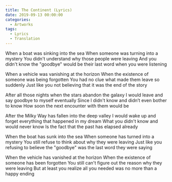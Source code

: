 ```yaml
---
title: The Continent (Lyrics)
date: 2019-09-13 00:00:00
categories:
  - Artworks
tags:
  - Lyrics
  - Translation
---
```


When a boat was sinking into the sea
When someone was turning into a mystery
You didn't understand why those people were leaving
And you didn't know the "goodbye" would be their last word when you were listening

When a vehicle was vanishing at the horizon
When the existence of someone was being forgotten
You had no clue what made them leave so suddenly
Just like you not believing that it was the end of the story

After all those nights when the stars abandon the galaxy
I would leave and say goodbye to myself eventually
Since I didn't know and didn’t even bother to know
How soon the next encounter with them would be

After the Milky Way has fallen into the deep valley
I would wake up and forget everything that happened in my dream
What you didn't know and would never know
Is the fact that the past has elapsed already

When the boat has sunk into the sea
When someone has turned into a mystery
You still refuse to think about why they were leaving
Just like you refusing to believe the "goodbye" was the last word they were saying

When the vehicle has vanished at the horizon
When the existence of someone has been forgotten
You still can't figure out the reason why they were leaving
But at least you realize all you needed was no more than a happy ending
